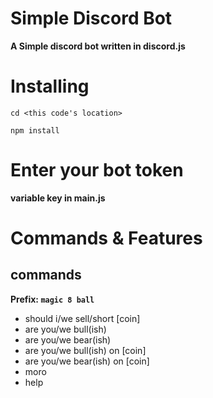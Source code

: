 # Simple Discord Bot
**A Simple discord bot written in discord.js**

# Installing
`cd <this code's location>`

`npm install`


# Enter your bot token
**variable key in main.js**

# Commands & Features
## commands
**Prefix: `magic 8 ball`**

- should i/we sell/short [coin]
- are you/we bull(ish)
- are you/we bear(ish)
- are you/we bull(ish) on [coin]
- are you/we bear(ish) on [coin]
- moro
- help 


